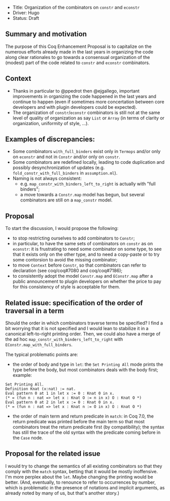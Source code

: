 - Title: Organization of the combinators on `constr` and `econstr`
- Driver: Hugo
- Status: Draft

## Summary and motivation

The purpose of this Coq Enhancement Proposal is to capitalize on the numerous efforts already made in the last years in organizing the code along clear rationales to go towards a consensual organization of the (modest) part of the code related to `constr` and `econstr` combinators.

## Context

- Thanks in particular to @ppedrot then @ejgallego, important improvements in organizing the code happened in the last years and continue to happen (even if sometimes more concertation between core developers and with plugin developers could be expected).
- The organization of `constr`/`econstr` combinators is still not at the same level of quality of organization as say `List` or `Array` (in terms of clarity or organization, uniformity of style, ...).

## Examples of discrepancies:

- Some combinators `with_full_binders` exist only in `Termops` and/or only on `econstr` and not in `Constr` and/or only on `constr`.
- Some combinators are redefined locally, leading to code duplication and possibly desynchronization of updates (e.g. `fold_constr_with_full_binders` in `assumption.ml`).
- Naming is not always consistent:
  - e.g. `map_constr_with_binders_left_to_right` is actually with "full binders";
  - a move towards a `Constr.map` model has begun, but several combinators are still on a `map_constr` model.

## Proposal

To start the discussion, I would propose the following:

- to stop restricting ourselves to add combinators to `Constr`;
- in particular, to have the same sets of combinators on `constr` as on `econstr`: it is frustrating to need some combinator on some type, to see that it exists only on the other type, and to need a copy-paste or to try some contorsion to avoid the missing combinator;
- to move `Context` before `Constr`, so that combinators can refer to declaration (see coq/coq#7080 and coq/coq#7186);
- to consistently adopt the model `Constr.map` and `EConstr.map` after a public announcement to plugin developers on whether the price to pay for this consistency of style is acceptable for them.

## Related issue: specification of the order of traversal in a term

Should the order in which combinators traverse terms be specified? I find a bit worrying that it is not specified and I would lean to stabilize it in a canonical left-to-right printing order. Then, we could also have a merge of the ad hoc `map_constr_with_binders_left_to_right` with `EConstr.map_with_full_binders`.

The typical problematic points are:
- the order of body and type in `let`: the `Set Printing All` mode prints the type before the body, but most combinators deals with the body first; example:
```coq
Set Printing All.
Definition Knat (x:nat) := nat.
Eval pattern 0 at 1 in let x := 0 : Knat 0 in x.
(* = (fun n : nat => let x : Knat O := n in x) O : Knat O *)
Eval pattern 0 at 2 in let x := 0 : Knat 0 in x.
(* = (fun n : nat => let x : Knat n := O in x) O : Knat O *)
```
- the order of main term and return predicate in `match`: in Coq 7.0, the return predicate was printed before the main term so that most combinators treat the return predicate first (by compatibility); the syntax has still the trace of the old syntax with the predicate coming before in the `Case` node.

## Proposal for the related issue

I would try to change the semantics of all existing combinators so that they comply with the `match` syntax, betting that it would be mostly inoffensive. I'm more perplex about the `let`. Maybe changing the printing would be better. (And, eventually, to renounce to refer to occurrences by number, which is problematic in the presence of notations and implicit arguments, as already noted by many of us, but that's another story.)
